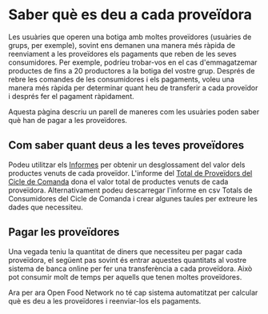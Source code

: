# Saber què es deu a cada proveïdora

Les usuàries que operen una botiga amb moltes proveïdores (usuàries de grups, per exemple), sovint ens demanen una manera més ràpida de reenviament a les proveïdores els pagaments que reben de les seves consumidores. Per exemple, podríeu trobar-vos en el cas d'emmagatzemar productes de fins a 20 productores a la botiga del vostre grup. Després de rebre les comandes de les consumidores i els pagaments, voleu una manera més ràpida per determinar quant heu de transferir a cada proveïdor i després fer el pagament ràpidament.

Aquesta pàgina descriu un parell de maneres com les usuàries poden saber què han de pagar a les proveïdores.

## **Com saber quant deus a les teves proveïdores**

Podeu utilitzar els [Informes](https://guia.katuma.org/basic-features/informes) per obtenir un desglossament del valor dels productes venuts de cada proveïdor. L'informe del [Total de Proveïdors del Cicle de Comanda](https://guia.katuma.org/basic-features/informes#total-de-proveidors-del-cicle-de-comandes) dona el valor total de productes venuts de cada proveïdora. Alternativament podeu descarregar l'informe en csv Totals de Consumidores del Cicle de Comanda i crear algunes taules per extreure les dades que necessiteu.

## **Pagar les proveïdores**

Una vegada teniu la quantitat de diners que necessiteu per pagar cada proveïdora, el següent pas sovint és entrar aquestes quantitats al vostre sistema de banca online per fer una transferència a cada proveïdora. Això pot consumir molt de temps per aquells que tenen moltes proveïdores.

Ara per ara Open Food Network no té cap sistema automatitzat per calcular què es deu a les proveïdores i reenviar-los els pagaments.
